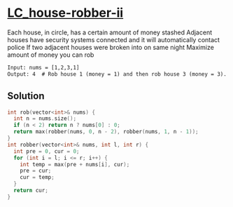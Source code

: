 # [LC_house-robber-ii](https://leetcode.com/problems/house-robber-ii)

Each house, in circle, has a certain amount of money stashed
Adjacent houses have security systems connected and it will automatically contact police
  If two adjacent houses were broken into on same night
Maximize amount of money you can rob

```txt
Input: nums = [1,2,3,1]
Output: 4  # Rob house 1 (money = 1) and then rob house 3 (money = 3).
```

## Solution

```cpp
int rob(vector<int>& nums) {
  int n = nums.size();
  if (n < 2) return n ? nums[0] : 0;
  return max(robber(nums, 0, n - 2), robber(nums, 1, n - 1));
}
int robber(vector<int>& nums, int l, int r) {
  int pre = 0, cur = 0;
  for (int i = l; i <= r; i++) {
    int temp = max(pre + nums[i], cur);
    pre = cur;
    cur = temp;
  }
  return cur;
}
```
